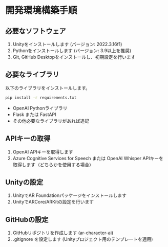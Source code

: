 # 開発環境構築手順

## 必要なソフトウェア

1.  Unityをインストールします (バージョン: 2022.3.16f1)
2.  Pythonをインストールします (バージョン: 3.9以上を推奨)
3.  Git, GitHub Desktopをインストールし、初期設定を行います

## 必要なライブラリ

以下のライブラリをインストールします。

```bash
pip install -r requirements.txt
```

*   OpenAI Pythonライブラリ
*   Flask または FastAPI
*   その他必要なライブラリがあれば追記

## APIキーの取得

1.  OpenAI APIキーを取得します
2.  Azure Cognitive Services for Speech または OpenAI Whisper APIキーを取得します（どちらかを使用する場合）

## Unityの設定

1.  UnityでAR Foundationパッケージをインストールします
2.  UnityでARCore/ARKitの設定を行います

## GitHubの設定

1.  GitHubリポジトリを作成します (ar-character-ai)
2.  .gitignore を設定します (Unityプロジェクト用のテンプレートを適用)

